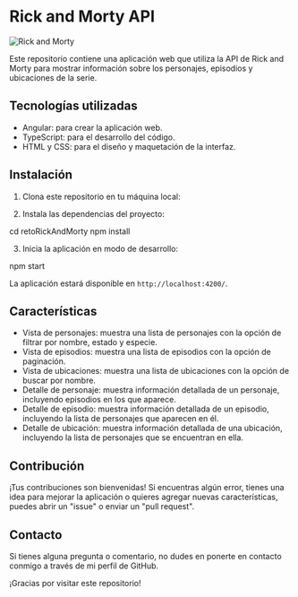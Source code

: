 # Rick and Morty API

![Rick and Morty](https://rickandmortyapi.com/api/character/avatar/1.jpeg)

Este repositorio contiene una aplicación web que utiliza la API de Rick and Morty para mostrar información sobre los personajes, episodios y ubicaciones de la serie.

## Tecnologías utilizadas

- Angular: para crear la aplicación web.
- TypeScript: para el desarrollo del código.
- HTML y CSS: para el diseño y maquetación de la interfaz.

## Instalación

1. Clona este repositorio en tu máquina local:

2. Instala las dependencias del proyecto:

cd retoRickAndMorty
npm install 

3. Inicia la aplicación en modo de desarrollo:

npm start

La aplicación estará disponible en `http://localhost:4200/`.

## Características

- Vista de personajes: muestra una lista de personajes con la opción de filtrar por nombre, estado y especie.
- Vista de episodios: muestra una lista de episodios con la opción de paginación.
- Vista de ubicaciones: muestra una lista de ubicaciones con la opción de buscar por nombre.
- Detalle de personaje: muestra información detallada de un personaje, incluyendo episodios en los que aparece.
- Detalle de episodio: muestra información detallada de un episodio, incluyendo la lista de personajes que aparecen en él.
- Detalle de ubicación: muestra información detallada de una ubicación, incluyendo la lista de personajes que se encuentran en ella.

## Contribución

¡Tus contribuciones son bienvenidas! Si encuentras algún error, tienes una idea para mejorar la aplicación o quieres agregar nuevas características, puedes abrir un "issue" o enviar un "pull request".

## Contacto

Si tienes alguna pregunta o comentario, no dudes en ponerte en contacto conmigo a través de mi perfil de GitHub.

¡Gracias por visitar este repositorio!
